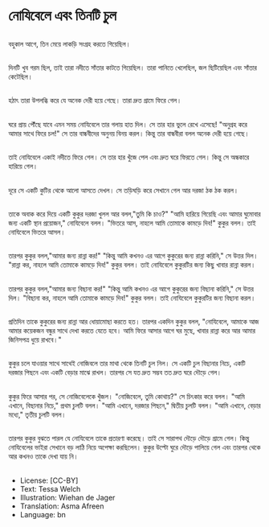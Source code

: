 # নোযিবেলে এবং তিনটি চুল

##
বহুকাল আগে, তিন মেয়ে লাকড়ি সংগ্রহ করতে গিয়েছিল।

##
দিনটি খুব গরম ছিল, তাই তারা নদীতে সাঁতার কাটতে গিয়েছিল। তারা পানিতে খেলেছিল, জল ছিটিয়েছিল এবং সাঁতার কেটেছিল।

##
হঠাৎ তারা উপলব্ধি করে যে অনেক দেরী হয়ে গেছে। তারা দ্রুত গ্রামে ফিরে গেল।

##
ঘরে প্রায় পৌঁছে যাবে এমন সময় নোযিবেলে তার গলায় হাত দিল। সে তার হার ভুলে রেখে এসেছে! "অনুগ্রহ করে আমার সাথে ফিরে চল!" সে তার বান্ধবীদের অনুনয় বিনয় করল। কিন্তু তার বান্ধবীরা বলল অনেক দেরী হয়ে গেছে।

##
তাই নোযিবেলে একাই নদীতে ফিরে গেল। সে তার হার খুঁজে পেল এবং দ্রুত ঘরে ফিরতে গেল। কিন্তু সে অন্ধকারে হারিয়ে গেল।

##
দূরে সে একটি কুটির থেকে আলো আসতে দেখল। সে তড়িঘড়ি করে সেখানে গেল আর দরজা ঠক ঠক করল।

##
তাকে অবাক করে দিয়ে একটি কুকুর দরজা খুলল আর বলল,"তুমি কি চাও?" "আমি হারিয়ে গিয়েছি এবং আমার ঘুমোবার জন্য একটি স্থান প্রয়োজন," নোযিবেলে বলল। "ভিতরে আস, নাহলে আমি তোমাকে কামড়ে দিব!" কুকুর বলল। তাই নোযিবেলে ভিতরে আসল।

##
তারপর কুকুর বলল,"আমার জন্য রান্না কর!" "কিন্তু আমি কখনও এর আগে কুকুরের জন্য রান্না করিনি," সে উত্তর দিল। "রান্না কর, নাহলে আমি তোমাকে কামড়ে দিব!" কুকুর বলল। তাই নোযিবেলে কুকুরটির জন্য কিছু খাবার রান্না করল।

##
তারপর কুকুর বলল,"আমার জন্য বিছানা কর!" "কিন্তু আমি কখনও এর আগে কুকুরের জন্য বিছানা করিনি," সে উত্তর দিল। "বিছানা কর, নাহলে আমি তোমাকে কামড়ে দিব!" কুকুর বলল। তাই নোযিবেলে কুকুরটির জন্য বিছানা করল।

##
প্রতিদিন তাকে কুকুরের জন্য রান্না আর ধোয়ামোছা করতে হত। তারপর একদিন কুকুর বলল, "নোযিবেলে, আমাকে আজ আমার কয়েকজন বন্ধুর সাথে দেখা করতে যেতে হবে। আমি ফিরে আসার আগে ঘর মুছে, খাবার রান্না করে আর আমার জিনিসপত্র ধুয়ে রাখবে।"

##
কুকুর চলে যাওয়ার সাথে সাথেই নোজিবলে তার মাথা থেকে তিনটি চুল নিল। সে একটি চুল বিছানার নিচে, একটি দরজার পিছনে এবং একটি বেড়ার মাঝে রাখল। তারপর সে যত দ্রুত সম্ভব তত দ্রুত ঘরে দৌড়ে গেল।

##
কুকুর ফিরে আসার পর, সে নোজিবেলেকে খুঁজল। "নোজিবেলে, তুমি কোথায়?" সে চিৎকার করে বলল। "আমি এখানে, বিছানার নিচে," প্রথম চুলটি বলল। "আমি এখানে, দরজার পিছনে," দ্বিতীয় চুলটি বলল। "আমি এখানে, বেড়ার মধ্যে," তৃতীয় চুলটি বলল।

##
তারপর কুকুর বুঝতে পারল যে নোযিবেলে তাকে প্রতারণা করেছে। তাই সে সারাপথ দৌড়ে দৌড়ে গ্রামে গেল। কিন্তু নোযিবেলের ভাইরা সেখানে বড় লাঠি নিয়ে অপেক্ষা করছিলেন। কুকুর উল্টো ঘুরে দৌড়ে পালিয়ে গেল এবং তারপর থেকে আর কখনও তাকে দেখা যায় নি।

##
* License: [CC-BY]
* Text: Tessa Welch
* Illustration: Wiehan de Jager
* Translation: Asma Afreen
* Language: bn
